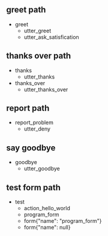 ## greet path
* greet
  - utter_greet
  - utter_ask_satisfication

## thanks over path
* thanks
  - utter_thanks
* thanks_over
  - utter_thanks_over


## report path
* report_problem
  - utter_deny

## say goodbye
* goodbye
  - utter_goodbye


## test form path
* test
  - action_hello_world
  - program_form
  - form{"name": "program_form"}
  - form{"name": null}
